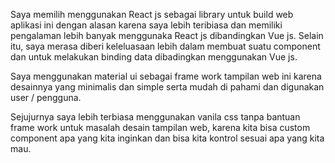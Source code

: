 Saya memilih menggunakan React js sebagai library untuk build web aplikasi ini dengan alasan karena saya lebih teribiasa dan memiliki pengalaman lebih banyak menggunaka React js dibandingkan Vue js.
Selain itu, saya merasa diberi keleluasaan lebih dalam membuat suatu component dan untuk melakukan binding data dibadingkan menggunakan Vue js.

Saya menggunakan material ui sebagai frame work tampilan web ini karena desainnya yang minimalis dan simple serta mudah di pahami dan digunakan user / pengguna.

Sejujurnya saya lebih terbiasa menggunakan vanila css tanpa bantuan frame work untuk masalah desain tampilan web, karena kita bisa custom component apa yang kita inginkan dan bisa kita kontrol sesuai apa yang kita mau. 



